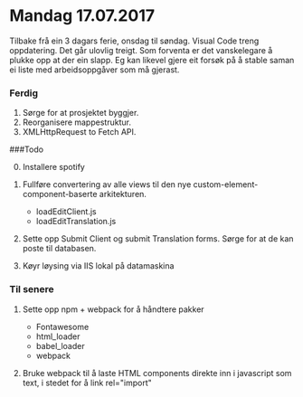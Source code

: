 # Mandag 17.07.2017

Tilbake frå ein 3 dagars ferie, onsdag til søndag. Visual Code treng oppdatering. Det går ulovlig treigt.
Som forventa er det vanskelegare å plukke opp at der ein slapp. Eg kan likevel gjere eit forsøk på å stable saman ei liste med arbeidsoppgåver som må gjerast.

### Ferdig

1. Sørge for at prosjektet byggjer. 
2. Reorganisere mappestruktur.      
3. XMLHttpRequest to Fetch API.     


###Todo

0. Installere spotify

1. Fullføre convertering av alle views til den nye custom-element-component-baserte arkitekturen.
    - loadEditClient.js
    - loadEditTranslation.js

2. Sette opp Submit Client og submit Translation forms. Sørge for at de kan poste til databasen.

3. Køyr løysing via IIS lokal på datamaskina


### Til senere

1. Sette opp npm + webpack for å håndtere pakker
    - Fontawesome
    - html_loader
    - babel_loader
    - webpack

2. Bruke webpack til å laste HTML components direkte inn i javascript som text, i stedet for å link rel="import"